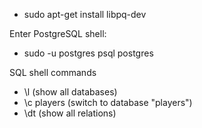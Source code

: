 - sudo apt-get install libpq-dev

Enter PostgreSQL shell:
- sudo -u postgres psql postgres



SQL shell commands
- \l (show all databases)
- \c players (switch to database "players")
- \dt (show all relations)
